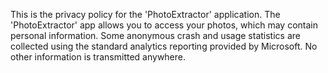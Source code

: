 This is the privacy policy for the 'PhotoExtractor' application. The 'PhotoExtractor' app allows you to access your photos, which may contain personal information. Some anonymous crash and usage statistics are collected using the standard analytics reporting provided by Microsoft. No other information is transmitted anywhere.